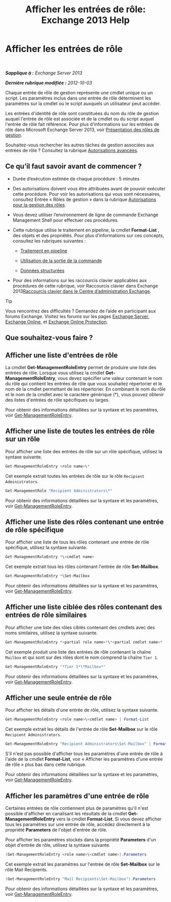 ﻿---
title: 'Afficher les entrées de rôle: Exchange 2013 Help'
TOCTitle: Afficher les entrées de rôle
ms:assetid: d9bb0d14-db59-456c-8f50-a8d7f7323df9
ms:mtpsurl: https://technet.microsoft.com/fr-fr/library/Dd351179(v=EXCHG.150)
ms:contentKeyID: 50479356
ms.date: 05/23/2018
mtps_version: v=EXCHG.150
ms.translationtype: MT
---

# Afficher les entrées de rôle

 

_**Sapplique à :** Exchange Server 2013_

_**Dernière rubrique modifiée :** 2012-10-03_

Chaque entrée de rôle de gestion représente une cmdlet unique ou un script. Les paramètres inclus dans une entrée de rôle déterminent les paramètres sur la cmdlet ou le script auxquels un utilisateur peut accéder.

Les entrées d'identité de rôle sont constituées du nom du rôle de gestion auquel l'entrée de rôle est associée et de la cmdlet ou du script auquel l'entrée de rôle fait référence. Pour plus d'informations sur les entrées de rôle dans Microsoft Exchange Server 2013, voir [Présentation des rôles de gestion](understanding-management-roles-exchange-2013-help.md).

Souhaitez-vous rechercher les autres tâches de gestion associées aux entrées de rôle ? Consultez la rubrique [Autorisations avancées](advanced-permissions-exchange-2013-help.md).

## Ce qu’il faut savoir avant de commencer ?

  - Durée d’exécution estimée de chaque procédure : 5 minutes

  - Des autorisations doivent vous être attribuées avant de pouvoir exécuter cette procédure. Pour voir les autorisations qui vous sont nécessaires, consultez Entrée « Rôles de gestion » dans la rubrique [Autorisations pour la gestion des rôles](role-management-permissions-exchange-2013-help.md).

  - Vous devez utiliser l’environnement de ligne de commande Exchange Management Shell pour effectuer ces procédures.

  - Cette rubrique utilise le traitement en pipeline, la cmdlet **Format-List** , des objets et des propriétés. Pour plus d’informations sur ces concepts, consultez les rubriques suivantes :
    
      - [Traitement en pipeline](https://technet.microsoft.com/fr-fr/library/aa998260\(v=exchg.150\))
    
      - [Utilisation de la sortie de la commande](working-with-command-output-exchange-2013-help.md)
    
      - [Données structurées](https://technet.microsoft.com/fr-fr/library/aa996386\(v=exchg.150\))

  - Pour des informations sur les raccourcis clavier applicables aux procédures de cette rubrique, voir Raccourcis clavier dans Exchange 2013[Raccourcis clavier dans le Centre d’administration Exchange](keyboard-shortcuts-in-the-exchange-admin-center-exchange-online-protection-help.md).

> [!TIP]
> Vous rencontrez des difficultés ? Demandez de l’aide en participant aux forums Exchange. Visitez les forums sur les pages <a href="https://go.microsoft.com/fwlink/p/?linkid=60612">Exchange Server</a>, <a href="https://go.microsoft.com/fwlink/p/?linkid=267542">Exchange Online</a>, et <a href="https://go.microsoft.com/fwlink/p/?linkid=285351">Exchange Online Protection</a>.


## Que souhaitez-vous faire ?

## Afficher une liste d'entrées de rôle

La cmdlet **Get-ManagementRoleEntry** permet de produire une liste des entrées de rôle. Lorsque vous utilisez la cmdlet **Get-ManagementRoleEntry**, vous devez spécifier une valeur contenant le nom du rôle qui contient les entrées de rôle que vous souhaitez répertorier et le nom de la cmdlet permettant de les répertorier. En combinant le nom du rôle et le nom de la cmdlet avec le caractère générique (\*), vous pouvez obtenir des listes d'entrées de rôle spécifiques ou larges.

Pour obtenir des informations détaillées sur la syntaxe et les paramètres, voir [Get-ManagementRoleEntry](https://technet.microsoft.com/fr-fr/library/dd335210\(v=exchg.150\)).

## Afficher une liste de toutes les entrées de rôle sur un rôle

Pour afficher une liste des entrées de rôle sur un rôle spécifique, utilisez la syntaxe suivante.

```powershell
Get-ManagementRoleEntry <role name>\*
```

Cet exemple extrait toutes les entrées de rôle sur le rôle `Recipient Administrators`.

```powershell
Get-ManagementRole "Recipient Administrators\*"
```

Pour obtenir des informations détaillées sur la syntaxe et les paramètres, voir [Get-ManagementRoleEntry](https://technet.microsoft.com/fr-fr/library/dd335210\(v=exchg.150\)).

## Afficher une liste des rôles contenant une entrée de rôle spécifique

Pour afficher une liste de tous les rôles contenant une entrée de rôle spécifique, utilisez la syntaxe suivante.

```powershell
Get-ManagementRoleEntry *\<cmdlet name>
```

Cet exemple extrait tous les rôles contenant l'entrée de rôle **Set-Mailbox**.

```powershell
Get-ManagementRoleEntry *\Set-Mailbox
```

Pour obtenir des informations détaillées sur la syntaxe et les paramètres, voir [Get-ManagementRoleEntry](https://technet.microsoft.com/fr-fr/library/dd335210\(v=exchg.150\)).

## Afficher une liste ciblée des rôles contenant des entrées de rôle similaires

Pour afficher une liste des rôles ciblés contenant des cmdlets avec des noms similaires, utilisez la syntaxe suivante.

```powershell
Get-ManagementRoleEntry *<partial role name>*\*<partial cmdlet name>*
```

Cet exemple produit une liste des entrées de rôle contenant la chaîne `Mailbox` et qui sont sur des rôles dont le nom comprend la chaîne `Tier 1`.

```powershell
Get-ManagementRoleEntry "*Tier 1*\*Mailbox*"
```

Pour obtenir des informations détaillées sur la syntaxe et les paramètres, voir [Get-ManagementRoleEntry](https://technet.microsoft.com/fr-fr/library/dd335210\(v=exchg.150\)).

## Afficher une seule entrée de rôle

Pour afficher les détails d'une entrée de rôle, utilisez la syntaxe suivante.

```powershell
Get-ManagementRoleEntry <role name>\<cmdlet name> | Format-List
```

Cet exemple extrait les détails de l'entrée de rôle **Set-Mailbox** sur le rôle `Recipient Administrators`.

```powershell
Get-ManagementRoleEntry "Recipient Administrators\Set-Mailbox" | Format-List
```

S'il n'est pas possible d'afficher tous les paramètres d'une entrée de rôle à l'aide de la cmdlet **Format-List**, voir « Afficher les paramètres d'une entrée de rôle » plus bas dans cette rubrique.

Pour obtenir des informations détaillées sur la syntaxe et les paramètres, voir [Get-ManagementRoleEntry](https://technet.microsoft.com/fr-fr/library/dd335210\(v=exchg.150\)).

## Afficher les paramètres d'une entrée de rôle

Certaines entrées de rôle contiennent plus de paramètres qu'il n'est possible d'afficher en canalisant les résultats de la cmdlet **Get-ManagementRoleEntry** vers la cmdlet **Format-List**. Si vous devez afficher tous les paramètres sur une entrée de rôle, accédez directement à la propriété **Parameters** de l'objet d'entrée de rôle.

Pour afficher les paramètres stockés dans la propriété **Parameters** d'un objet d'entrée de rôle, utilisez la syntaxe suivante.

```powershell
(Get-ManagementRoleEntry <role name>\<cmdlet name>).Parameters
```

Cet exemple extrait les paramètres sur l'entrée de rôle **Set-Mailbox** sur le rôle Mail Recipients.

```powershell
(Get-ManagementRoleEntry "Mail Recipients\Set-Mailbox").Parameters
```

Pour obtenir des informations détaillées sur la syntaxe et les paramètres, voir [Get-ManagementRoleEntry](https://technet.microsoft.com/fr-fr/library/dd335210\(v=exchg.150\)).

